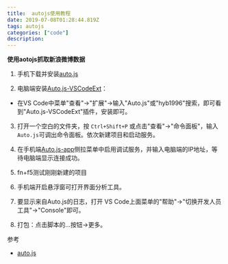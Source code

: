 ```yaml
---
title:  autojs使用教程
date: 2019-07-08T01:28:44.819Z
tags: autojs
categories: ["code"]
description: 
---
```


**使用aotojs抓取新浪微博数据**

1. 手机下载并安装[auto.js](https://hyb1996.github.io/AutoJs-Docs/#/)

2. 电脑端安装[Auto.js-VSCodeExt](https://github.com/hyb1996/Auto.js-VSCode-Extension)： 

- 在VS Code中菜单"查看"->"扩展"->输入"Auto.js"或"hyb1996"搜索，即可看到"Auto.js-VSCodeExt"插件，安装即可。


3. 打开一个空白的文件夹，按 `Ctrl+Shift+P` 或点击"查看"->"命令面板"，输入 `Auto.js`可调出命令面板。依次新建项目和启动服务。

4. 在手机端[Auto.js-app](https://www.coolapk.com/apk/129872)侧拉菜单中启用调试服务，并输入电脑端的IP地址，等待电脑端显示连接成功。

5. fn+f5测试刚刚新建的项目

6. 手机端开启悬浮窗可打开界面分析工具。

7. 要显示来自Auto.js的日志，打开 VS Code上面菜单的"帮助"->"切换开发人员工具"->"Console"即可。

8. 打包：点击脚本的...按钮->更多。


参考  

- [auto.js](https://github.com/hyb1996/Auto.js)

